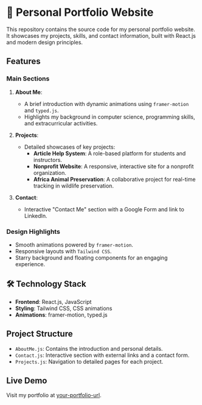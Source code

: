 # 🌟 Personal Portfolio Website

This repository contains the source code for my personal portfolio website. It showcases my projects, skills, and contact information, built with React.js and modern design principles.

##  Features

###  Main Sections
1. **About Me**:
   - A brief introduction with dynamic animations using `framer-motion` and `typed.js`.
   - Highlights my background in computer science, programming skills, and extracurricular activities.

2. **Projects**:
   - Detailed showcases of key projects:
     - **Article Help System**: A role-based platform for students and instructors.
     - **Nonprofit Website**: A responsive, interactive site for a nonprofit organization.
     - **Africa Animal Preservation**: A collaborative project for real-time tracking in wildlife preservation.

3. **Contact**:
   - Interactive "Contact Me" section with a Google Form and link to LinkedIn.

###  Design Highlights
- Smooth animations powered by `framer-motion`.
- Responsive layouts with `Tailwind CSS`.
- Starry background and floating components for an engaging experience.

## 🛠 Technology Stack

- **Frontend**: React.js, JavaScript
- **Styling**: Tailwind CSS, CSS animations
- **Animations**: framer-motion, typed.js

##  Project Structure

- `AboutMe.js`: Contains the introduction and personal details.
- `Contact.js`: Interactive section with external links and a contact form.
- `Projects.js`: Navigation to detailed pages for each project.

##  Live Demo

Visit my portfolio at [your-portfolio-url](#).
